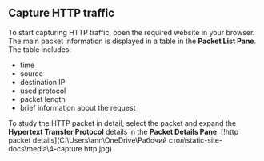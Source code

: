 ## Capture HTTP traffic
To start capturing HTTP traffic, open the required website in your browser. The main packet information is displayed in a table in the **Packet List Pane**. 
The table includes:
- time
- source
- destination IP
- used protocol
- packet length
-  brief information about the request

To study the HTTP packet in detail, select the packet and expand the **Hypertext Transfer Protocol** details in the **Packet Details Pane**.
[!http packet details](C:\Users\ann\OneDrive\Рабочий стол\static-site-docs\media\4-capture http.jpg)